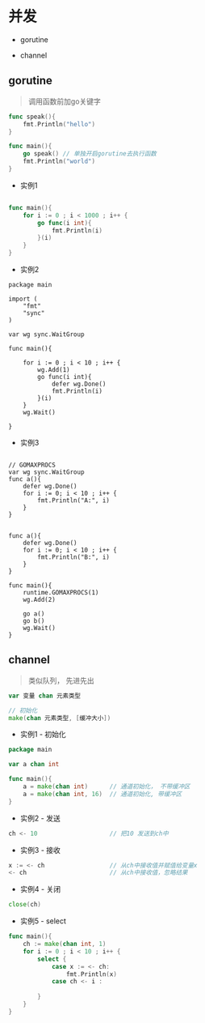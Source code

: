 

# 并发

* gorutine

* channel
## gorutine
> 调用函数前加go关键字

```go
func speak(){
    fmt.Println("hello")
}

func main(){
    go speak() // 单独开启gorutine去执行函数
    fmt.Println("world")
}
```

* 实例1
```go

func main(){
    for i := 0 ; i < 1000 ; i++ {
        go func(i int){
            fmt.Println(i)
        }(i)
    }
}
```

* 实例2
``` 
package main

import (
    "fmt"
    "sync"
)

var wg sync.WaitGroup

func main(){
   
    for i := 0 ; i < 10 ; i++ {
        wg.Add(1)
        go func(i int){
            defer wg.Done()
            fmt.Println(i)
        }(i)        
    }
    wg.Wait()
    
}
```


* 实例3
``` 

// GOMAXPROCS
var wg sync.WaitGroup
func a(){
    defer wg.Done() 
    for i := 0; i < 10 ; i++ {
        fmt.Println("A:", i)
    }
}


func a(){
    defer wg.Done()
    for i := 0; i < 10 ; i++ {
        fmt.Println("B:", i)
    }
}

func main(){
    runtime.GOMAXPROCS(1)
    wg.Add(2)
    
    go a()
    go b()
    wg.Wait()
}
```

## channel
> 类似队列， 先进先出
```go 
var 变量 chan 元素类型

// 初始化
make(chan 元素类型, [缓冲大小])
```


* 实例1 - 初始化
```go 
package main

var a chan int

func main(){
    a = make(chan int)      // 通道初始化， 不带缓冲区
    a = make(chan int, 16)  // 通道初始化, 带缓冲区
}
```

* 实例2 - 发送
```go 
ch <- 10                    // 把10 发送到ch中
```


* 实例3 - 接收
```go 
x := <- ch                  // 从ch中接收值并赋值给变量x
<- ch                       // 从ch中接收值，忽略结果
```

* 实例4 - 关闭
```go 
close(ch)           
```


* 实例5 - select
```go 
func main(){
    ch := make(chan int, 1)
    for i := 0 ; i < 10 ; i++ {
        select {
            case x := <- ch:
                fmt.Println(x)
            case ch <- i :
                
        }
    }
}
```
